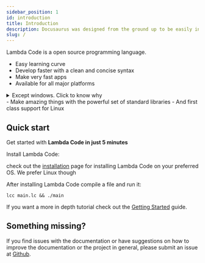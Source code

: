 ```yaml
---
sidebar_position: 1
id: introduction
title: Introduction
description: Docusaurus was designed from the ground up to be easily installed and used to get your website up and running quickly.
slug: /
---
```


Lambda Code is a open source programming language.

-   Easy learning curve
-   Develop faster with a clean and concise syntax
-   Make very fast apps
-   Available for all major platforms
<details>
  <summary>Except windows. Click to know why</summary>
  <div>
    <div>Because it sucks. Move to Linux</div>
  </div>
</details>
-   Make amazing things with the powerful set of standard libraries
-   And first class support for Linux

## Quick start

Get started with **Lambda Code in just 5 minutes**

Install Lambda Code:

check out the [installation](getting-started/installation) page for installing Lambda Code on your preferred OS. We prefer Linux though

After installing Lambda Code compile a file and run it:

```shell
lcc main.lc && ./main
```

If you want a more in depth tutorial check out the [Getting Started](getting-started) guide.

## Something missing?

If you find issues with the documentation or have suggestions on how to improve the documentation or the project in general, please submit an issue at [Github](https://github.com/LC-Lang/Lambda-Code/issues).
